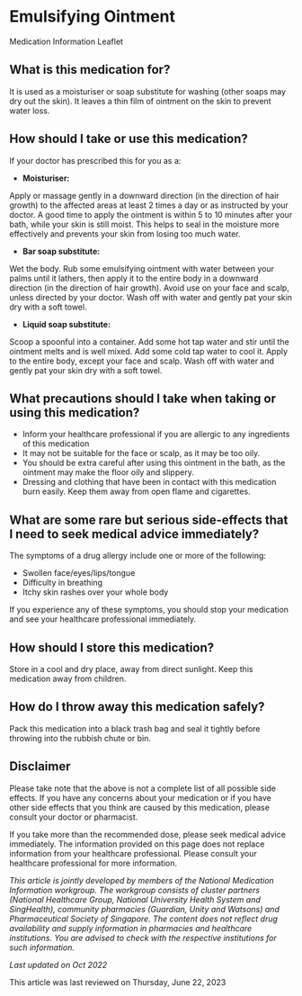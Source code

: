 # Emulsifying Ointment

Medication Information Leaflet

What is this medication for?
----------------------------

It is used as a moisturiser or soap substitute for washing (other soaps may dry out the skin). It leaves a thin film of ointment on the skin to prevent water loss.

How should I take or use this medication?
-----------------------------------------

If your doctor has prescribed this for you as a:

* **Moisturiser:**

Apply or massage gently in a downward direction (in the direction of hair growth) to the affected areas at least 2 times a day or as instructed by your doctor. A good time to apply the ointment is within 5 to 10 minutes after your bath, while your skin is still moist. This helps to seal in the moisture more effectively and prevents your skin from losing too much water.

* **Bar soap substitute:**

Wet the body. Rub some emulsifying ointment with water between your palms until it lathers, then apply it to the entire body in a downward direction (in the direction of hair growth). Avoid use on your face and scalp, unless directed by your doctor. Wash off with water and gently pat your skin dry with a soft towel.

* **Liquid soap substitute:**

Scoop a spoonful into a container. Add some hot tap water and stir until the ointment melts and is well mixed. Add some cold tap water to cool it. Apply to the entire body, except your face and scalp. Wash off with water and gently pat your skin dry with a soft towel.

What precautions should I take when taking or using this medication?
--------------------------------------------------------------------

* Inform your healthcare professional if you are allergic to any ingredients of this medication
* It may not be suitable for the face or scalp, as it may be too oily.
* You should be extra careful after using this ointment in the bath, as the ointment may make the floor oily and slippery.
* Dressing and clothing that have been in contact with this medication burn easily. Keep them away from open flame and cigarettes.

What are some rare but serious side-effects that I need to seek medical advice immediately?
-------------------------------------------------------------------------------------------

The symptoms of a drug allergy include one or more of the following:

* Swollen face/eyes/lips/tongue
* Difficulty in breathing
* Itchy skin rashes over your whole body

If you experience any of these symptoms, you should stop your medication and see your healthcare professional immediately.

How should I store this medication?
-----------------------------------

Store in a cool and dry place, away from direct sunlight. Keep this medication away from children.

How do I throw away this medication safely?
-------------------------------------------

Pack this medication into a black trash bag and seal it tightly before throwing into the rubbish chute or bin.

Disclaimer
----------

Please take note that the above is not a complete list of all possible side effects. If you have any concerns about your medication or if you have other side effects that you think are caused by this medication, please consult your doctor or pharmacist.

If you take more than the recommended dose, please seek medical advice immediately. The information provided on this page does not replace information from your healthcare professional. Please consult your healthcare professional for more information.

*This article is jointly developed by members of the National Medication Information workgroup. The workgroup consists of cluster partners (National Healthcare Group, National University Health System and SingHealth), community pharmacies (Guardian, Unity and Watsons) and Pharmaceutical Society of Singapore. The content does not reflect drug availability and supply information in pharmacies and healthcare institutions. You are advised to check with the respective institutions for such information.*

  
  

*Last updated on Oct 2022*

This article was last reviewed on
Thursday, June 22, 2023